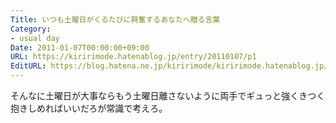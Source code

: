 ```yaml
---
Title: いつも土曜日がくるたびに興奮するあなたへ贈る言葉
Category:
- usual day
Date: 2011-01-07T00:00:00+09:00
URL: https://kiririmode.hatenablog.jp/entry/20110107/p1
EditURL: https://blog.hatena.ne.jp/kiririmode/kiririmode.hatenablog.jp/atom/entry/8454420450078211269
---
```



そんなに土曜日が大事ならもう土曜日離さないように両手でギュっと強くきつく抱きしめればいいだろが常識で考えろ。
